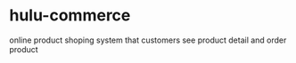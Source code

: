 # hulu-commerce
online product shoping system that customers see product detail and order product 

